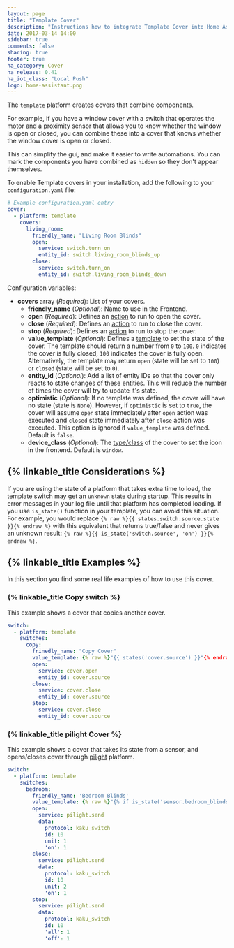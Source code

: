 ```yaml
---
layout: page
title: "Template Cover"
description: "Instructions how to integrate Template Cover into Home Assistant."
date: 2017-03-14 14:00
sidebar: true
comments: false
sharing: true
footer: true
ha_category: Cover
ha_release: 0.41
ha_iot_class: "Local Push"
logo: home-assistant.png
---
```


The `template` platform creates covers that combine components.

For example, if you have a window cover with a switch that operates the motor and a proximity sensor that allows you to know whether the window is open or closed, you can combine these into a cover that knows whether the window cover is open or closed.

This can simplify the gui, and make it easier to write automations. You can mark the components you have combined as `hidden` so they don't appear themselves.

To enable Template covers in your installation, add the following to your `configuration.yaml` file:

```yaml
# Example configuration.yaml entry
cover:
  - platform: template
    covers:
      living_room:
        friendly_name: "Living Room Blinds"
        open:
          service: switch.turn_on
          entity_id: switch.living_room_blinds_up
        close:
          service: switch.turn_on
          entity_id: switch.living_room_blinds_down
```

Configuration variables:

- **covers** array (*Required*): List of your covers.
  - **friendly_name** (*Optional*): Name to use in the Frontend.
  - **open** (*Required*): Defines an [action](/getting-started/automation/) to run to open the cover.
  - **close** (*Required*): Defines an [action](/getting-started/automation/) to run to close the cover.
  - **stop** (*Required*): Defines an [action](/getting-started/automation/) to run to stop the cover.
  - **value_template** (*Optional*): Defines a [template](/topics/templating/) to set the state of the cover. The template should return a number from `0` to `100`. `0` indicates the cover is fully closed, `100` indicates the cover is fully open. Alternatively, the template may return `open` (state will be set to `100`) or `closed` (state will be set to `0`).
  - **entity_id** (*Optional*): Add a list of entity IDs so that the cover only reacts to state changes of these entities. This will reduce the number of times the cover will try to update it's state.
  - **optimistic** (*Optional*): If no template was defined, the cover will have no state (state is `None`). However, if `optimistic` is set to `true`, the cover will assume `open` state immediately after `open` action was executed and `closed` state immediately after `close` action was executed. This option is ignored if `value_template` was defined. Default is `false`.
  - **device_class** (*Optional*): The [type/class](/components/cover/) of the cover to set the icon in the frontend. Default is `window`.


## {% linkable_title Considerations %}

If you are using the state of a platform that takes extra time to load, the template switch may get an `unknown` state during startup. This results in error messages in your log file until that platform has completed loading. If you use `is_state()` function in your template, you can avoid this situation. For example, you would replace `{% raw %}{{ states.switch.source.state }}{% endraw %}` with this equivalent that returns true/false and never gives an unknown result: `{% raw %}{{ is_state('switch.source', 'on') }}{% endraw %}`.

## {% linkable_title Examples %}

In this section you find some real life examples of how to use this cover.

### {% linkable_title Copy switch %}

This example shows a cover that copies another cover.

```yaml
switch:
  - platform: template
    switches:
      copy:
        frinedly_name: "Copy Cover"
        value_template: {% raw %}"{{ states('cover.source') }}"{% endraw %}
        open:
          service: cover.open
          entity_id: cover.source
        close:
          service: cover.close
          entity_id: cover.source
        stop:
          service: cover.close
          entity_id: cover.source
````

### {% linkable_title pilight Cover %}

This example shows a cover that takes its state from a sensor, and opens/closes cover through [pilight](/components/pilight/) platform.

```yaml
switch:
  - platform: template
    switches:
      bedroom:
        friendly_name: 'Bedroom Blinds'
        value_template: {% raw %}"{% if is_state('sensor.bedroom_blinds_proximity', 'on') %}closed{% else %}open{% endif %}"{% endraw %}
        open:
          service: pilight.send
          data:
            protocol: kaku_switch
            id: 10
            unit: 1
            'on': 1
        close:
          service: pilight.send
          data:
            protocol: kaku_switch
            id: 10
            unit: 2
            'on': 1
        stop:
          service: pilight.send
          data:
            protocol: kaku_switch
            id: 10
            'all': 1
            'off': 1
```
